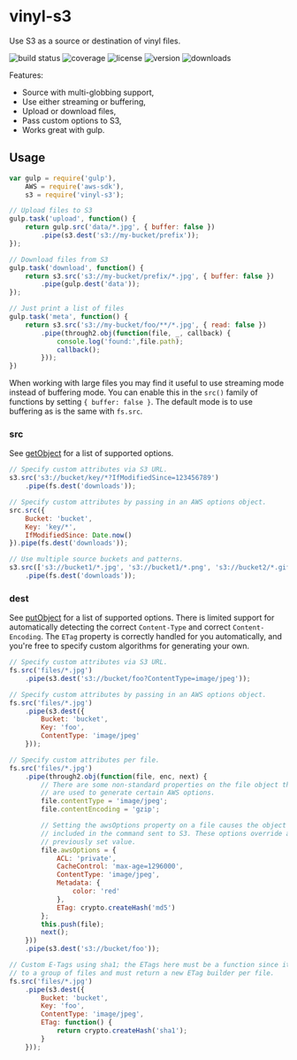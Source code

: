 # vinyl-s3

Use S3 as a source or destination of vinyl files.

![build status](http://img.shields.io/travis/izaakschroeder/vinyl-s3.svg?style=flat)
![coverage](http://img.shields.io/coveralls/izaakschroeder/vinyl-s3.svg?style=flat)
![license](http://img.shields.io/npm/l/vinyl-s3.svg?style=flat)
![version](http://img.shields.io/npm/v/vinyl-s3.svg?style=flat)
![downloads](http://img.shields.io/npm/dm/vinyl-s3.svg?style=flat)

Features:
 * Source with multi-globbing support,
 * Use either streaming or buffering,
 * Upload or download files,
 * Pass custom options to S3,
 * Works great with gulp.

## Usage

```javascript
var gulp = require('gulp'),
	AWS = require('aws-sdk'),
	s3 = require('vinyl-s3');

// Upload files to S3
gulp.task('upload', function() {
	return gulp.src('data/*.jpg', { buffer: false })
		.pipe(s3.dest('s3://my-bucket/prefix'));
});

// Download files from S3
gulp.task('download', function() {
	return s3.src('s3://my-bucket/prefix/*.jpg', { buffer: false })
		.pipe(gulp.dest('data'));
});

// Just print a list of files
gulp.task('meta', function() {
	return s3.src('s3://my-bucket/foo/**/*.jpg', { read: false })
		.pipe(through2.obj(function(file, _, callback) {
			console.log('found:',file.path);
			callback();
		}));
})
```

When working with large files you may find it useful to use streaming mode instead of buffering mode. You can enable this in the `src()` family of functions by setting `{ buffer: false }`. The default mode is to use buffering as is the same with `fs.src`.

### src

See [getObject] for a list of supported options.

```javascript
// Specify custom attributes via S3 URL.
s3.src('s3://bucket/key/*?IfModifiedSince=123456789')
    .pipe(fs.dest('downloads'));
```

```javascript
// Specify custom attributes by passing in an AWS options object.
src.src({
    Bucket: 'bucket',
    Key: 'key/*',
    IfModifiedSince: Date.now()
}).pipe(fs.dest('downloads'));
```

```javascript
// Use multiple source buckets and patterns.
s3.src(['s3://bucket1/*.jpg', 's3://bucket1/*.png', 's3://bucket2/*.gif'])
    .pipe(fs.dest('downloads'));
```

### dest

See [putObject] for a list of supported options. There is limited support for automatically detecting the correct `Content-Type` and correct `Content-Encoding`. The `ETag` property is correctly handled for you automatically, and you're free to specify custom algorithms for generating your own.

```javascript
// Specify custom attributes via S3 URL.
fs.src('files/*.jpg')
    .pipe(s3.dest('s3://bucket/foo?ContentType=image/jpeg'));
```

```javascript
// Specify custom attributes by passing in an AWS options object.
fs.src('files/*.jpg')
    .pipe(s3.dest({
        Bucket: 'bucket',
        Key: 'foo',
        ContentType: 'image/jpeg'
    }));
```

```javascript
// Specify custom attributes per file.
fs.src('files/*.jpg')
    .pipe(through2.obj(function(file, enc, next) {
        // There are some non-standard properties on the file object that
        // are used to generate certain AWS options.
        file.contentType = 'image/jpeg';
        file.contentEncoding = 'gzip';

        // Setting the awsOptions property on a file causes the object to be
        // included in the command sent to S3. These options override any
        // previously set value.
        file.awsOptions = {
            ACL: 'private',
            CacheControl: 'max-age=1296000',
            ContentType: 'image/jpeg',
            Metadata: {
                color: 'red'
            },
            ETag: crypto.createHash('md5')
        };
        this.push(file);
        next();
    }))
    .pipe(s3.dest('s3://bucket/foo'));
```

```javascript
// Custom E-Tags using sha1; the ETags here must be a function since it applies
// to a group of files and must return a new ETag builder per file.
fs.src('files/*.jpg')
    .pipe(s3.dest({
        Bucket: 'bucket',
        Key: 'foo',
        ContentType: 'image/jpeg',
        ETag: function() {
            return crypto.createHash('sha1');
        }
    }));
```

[getObject]: http://docs.aws.amazon.com/AWSJavaScriptSDK/latest/AWS/S3.html#getObject-property
[putObject]: http://docs.aws.amazon.com/AWSJavaScriptSDK/latest/AWS/S3.html#putObject-property
